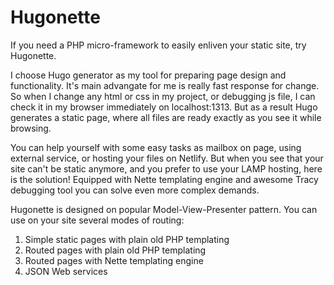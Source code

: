 # Hugonette
If you need a PHP micro-framework to easily enliven your static site, try Hugonette. 

I choose Hugo generator as my tool for preparing page design and functionality. It's main advangate for me is really fast response for change. So when I change any html or css in my project, or debugging js file, I can check it in my browser immediately on localhost:1313. But as a result Hugo generates a static page, where all files are ready exactly as you see it while browsing.

You can help yourself with some easy tasks as mailbox on page, using external service, or hosting your files on Netlify. But when you see that your site can't be static anymore, and you prefer to use your LAMP hosting, here is the solution! Equipped with Nette templating engine and awesome Tracy debugging tool you can solve even more complex demands.

Hugonette is designed on popular Model-View-Presenter pattern. You can use on your site several modes of routing:
1. Simple static pages with plain old PHP templating
2. Routed pages with plain old PHP templating
3. Routed pages with Nette templating engine
4. JSON Web services

